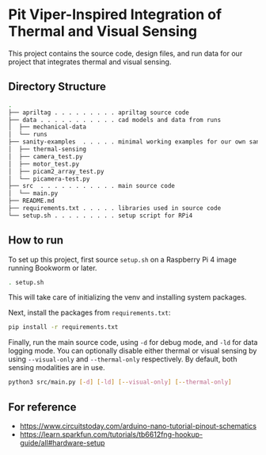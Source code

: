 # Pit Viper-Inspired Integration of Thermal and Visual Sensing

This project contains the source code, design files, and run data for our
project that integrates thermal and visual sensing.

## Directory Structure

```sh
.
├── apriltag . . . . . . . . . apriltag source code
├── data . . . . . . . . . . . cad models and data from runs
│  ├── mechanical-data
│  └── runs
├── sanity-examples  . . . . . minimal working examples for our own sanity
│  ├── thermal-sensing
│  ├── camera_test.py
│  ├── motor_test.py
│  ├── picam2_array_test.py
│  └── picamera-test.py
├── src  . . . . . . . . . . . main source code
│  └── main.py
├── README.md
├── requirements.txt . . . . . libraries used in source code
└── setup.sh . . . . . . . . . setup script for RPi4
```

## How to run

To set up this project, first source `setup.sh` on a Raspberry Pi 4 image running
Bookworm or later.

```sh
. setup.sh
```

This will take care of initializing the venv and installing system packages.

Next, install the packages from `requirements.txt`:

```sh
pip install -r requirements.txt
```

Finally, run the main source code, using `-d` for debug mode, and `-ld` for data
logging mode. You can optionally disable either thermal or visual sensing by
using `--visual-only` and `--thermal-only` respectively. By default, both
sensing modalities are in use.

```sh
python3 src/main.py [-d] [-ld] [--visual-only] [--thermal-only]
```

## For reference

* https://www.circuitstoday.com/arduino-nano-tutorial-pinout-schematics
* https://learn.sparkfun.com/tutorials/tb6612fng-hookup-guide/all#hardware-setup
